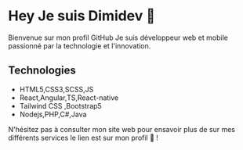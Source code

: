 # Hey Je suis Dimidev 👋
Bienvenue sur mon profil GitHub Je suis développeur web et mobile passionné par la technologie et l'innovation.
## Technologies
- HTML5,CSS3,SCSS,JS
- React,Angular,TS,React-native
- Tailwind CSS ,Bootstrap5
- Nodejs,PHP,C#,Java

N'hésitez pas à consulter mon site web pour ensavoir plus de sur mes différents services le lien est sur mon profil 🤝 !

